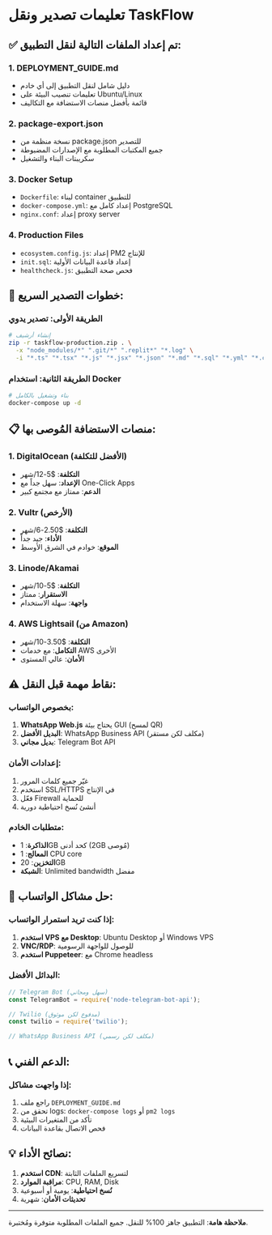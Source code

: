 # تعليمات تصدير ونقل TaskFlow

## ✅ تم إعداد الملفات التالية لنقل التطبيق:

### 1. **DEPLOYMENT_GUIDE.md**
- دليل شامل لنقل التطبيق إلى أي خادم
- تعليمات تنصيب البيئة على Ubuntu/Linux
- قائمة بأفضل منصات الاستضافة مع التكاليف

### 2. **package-export.json**  
- نسخة منظمة من package.json للتصدير
- جميع المكتبات المطلوبة مع الإصدارات المضبوطة
- سكريبتات البناء والتشغيل

### 3. **Docker Setup**
- `Dockerfile`: لبناء container للتطبيق
- `docker-compose.yml`: إعداد كامل مع PostgreSQL
- `nginx.conf`: إعداد proxy server

### 4. **Production Files**
- `ecosystem.config.js`: إعداد PM2 للإنتاج
- `init.sql`: إعداد قاعدة البيانات الأولية
- `healthcheck.js`: فحص صحة التطبيق

## 🚀 خطوات التصدير السريع:

### الطريقة الأولى: تصدير يدوي
```bash
# إنشاء أرشيف
zip -r taskflow-production.zip . \
  -x "node_modules/*" ".git/*" ".replit*" "*.log" \
  -i "*.ts" "*.tsx" "*.js" "*.jsx" "*.json" "*.md" "*.sql" "*.yml" "*.conf"
```

### الطريقة الثانية: استخدام Docker
```bash
# بناء وتشغيل بالكامل
docker-compose up -d
```

## 📋 منصات الاستضافة المُوصى بها:

### 1. **DigitalOcean** (الأفضل للتكلفة)
- **التكلفة**: $5-12/شهر
- **الإعداد**: سهل جداً مع One-Click Apps
- **الدعم**: ممتاز مع مجتمع كبير

### 2. **Vultr** (الأرخص)
- **التكلفة**: $2.50-6/شهر
- **الأداء**: جيد جداً
- **الموقع**: خوادم في الشرق الأوسط

### 3. **Linode/Akamai**
- **التكلفة**: $5-10/شهر
- **الاستقرار**: ممتاز
- **واجهة**: سهلة الاستخدام

### 4. **AWS Lightsail** (من Amazon)
- **التكلفة**: $3.50-10/شهر
- **التكامل**: مع خدمات AWS الأخرى
- **الأمان**: عالي المستوى

## ⚠️ نقاط مهمة قبل النقل:

### بخصوص الواتساب:
1. **WhatsApp Web.js** يحتاج بيئة GUI (لمسح QR)
2. **البديل الأفضل**: WhatsApp Business API (مكلف لكن مستقر)
3. **بديل مجاني**: Telegram Bot API

### إعدادات الأمان:
1. غيّر جميع كلمات المرور
2. استخدم SSL/HTTPS في الإنتاج
3. فعّل Firewall للحماية
4. أنشئ نُسخ احتياطية دورية

### متطلبات الخادم:
- **الذاكرة**: 1GB كحد أدنى (2GB مُوصى)
- **المعالج**: 1 CPU core
- **التخزين**: 20GB
- **الشبكة**: Unlimited bandwidth مفضل

## 🔧 حل مشاكل الواتساب:

### إذا كنت تريد استمرار الواتساب:
1. **استخدم VPS مع Desktop**: Ubuntu Desktop أو Windows VPS
2. **VNC/RDP**: للوصول للواجهة الرسومية
3. **استخدم Puppeteer**: مع Chrome headless

### البدائل الأفضل:
```javascript
// Telegram Bot (سهل ومجاني)
const TelegramBot = require('node-telegram-bot-api');

// Twilio (مدفوع لكن موثوق)
const twilio = require('twilio');

// WhatsApp Business API (مكلف لكن رسمي)
```

## 📞 الدعم الفني:

### إذا واجهت مشاكل:
1. راجع ملف `DEPLOYMENT_GUIDE.md`
2. تحقق من logs: `docker-compose logs` أو `pm2 logs`
3. تأكد من المتغيرات البيئية
4. فحص الاتصال بقاعدة البيانات

## 💡 نصائح الأداء:

1. **استخدم CDN**: لتسريع الملفات الثابتة
2. **مراقبة الموارد**: CPU, RAM, Disk
3. **نُسخ احتياطية**: يومية أو أسبوعية
4. **تحديثات الأمان**: شهرية

---

**ملاحظة هامة**: التطبيق جاهز 100% للنقل. جميع الملفات المطلوبة متوفرة ومُختبرة.